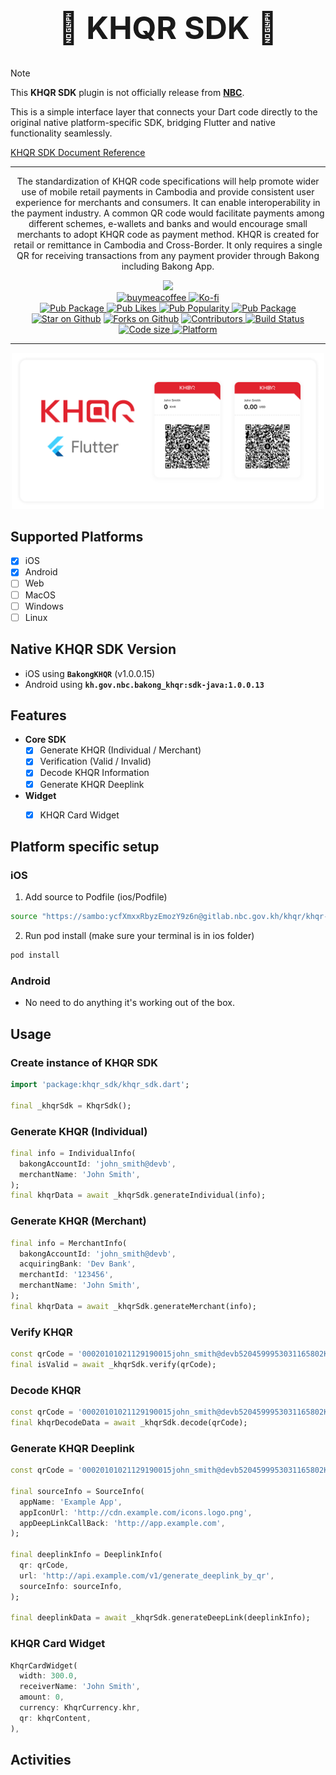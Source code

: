 <div align="center">
  <h1 align="center" style="font-size: 50px;">🍃 KHQR SDK 🍃</h1>
</div>

> [!NOTE]
> This **KHQR SDK** plugin is not officially release from [**NBC**](https://bakong.nbc.gov.kh/).
> 
> This is a simple interface layer that connects your Dart code directly to the original native platform-specific SDK, bridging Flutter and native functionality seamlessly.
> 
> [KHQR SDK Document Reference](https://bakong.nbc.gov.kh/en/download/KHQR/integration/KHQR%20SDK%20Document.pdf)
---

<div align="center">
<p align="center">
The standardization of KHQR code specifications will help promote wider use of mobile retail payments in Cambodia and provide consistent user experience for merchants and consumers. It can enable interoperability in the payment industry. A common QR code would facilitate payments among different schemes, e-wallets and banks and would encourage small merchants to adopt KHQR code as payment method. KHQR is created for retail or remittance in Cambodia and Cross-Border. It only requires a single QR for receiving transactions from any payment provider through Bakong including Bakong App.
</p>
</div>

<div align="center">
   <!--  Donations -->
  <a href="https://ko-fi.com/mrrhak">
    <img width="300" src="https://user-images.githubusercontent.com/26390946/161375567-9e14cd0e-1675-4896-a576-a449b0bcd293.png">
  </a>
  <div align="center">
    <a href="https://www.buymeacoffee.com/mrrhak">
      <img width="150" alt="buymeacoffee" src="https://user-images.githubusercontent.com/26390946/161375563-69c634fd-89d2-45ac-addd-931b03996b34.png">
    </a>
    <a href="https://ko-fi.com/mrrhak">
      <img width="150" alt="Ko-fi" src="https://user-images.githubusercontent.com/26390946/161375565-e7d64410-bbcf-4a28-896b-7514e106478e.png">
    </a>
  </div>
  <!--  Donations -->
</div>

<div align="center">
  <a href="https://pub.dartlang.org/packages/khqr_sdk">
    <img src="https://img.shields.io/pub/v/khqr_sdk?label=Pub&logo=dart"
      alt="Pub Package" />
  </a>
  <a href="https://pub.dev/packages/khqr_sdk">
    <img src="https://img.shields.io/pub/likes/khqr_sdk?style=flat&logo=dart&label=Likes" alt="Pub Likes"/>
  </a>
  <a href="https://pub.dev/packages/khqr_sdk">
    <img alt="Pub Popularity" src="https://img.shields.io/pub/popularity/khqr_sdk?style=flat&logo=dart&label=Popularity&link=https%3A%2F%2Fpub.dev%2Fpackages%2Fkhqr_sdk">
  </a>
  <a href="https://pub.dartlang.org/packages/khqr_sdk/score">
    <img src="https://img.shields.io/pub/points/khqr_sdk?label=Score&logo=dart"
      alt="Pub Package" />
  </a>
  <a href="https://github.com/mrrhak/khqr_sdk"><img src="https://img.shields.io/github/stars/mrrhak/khqr_sdk.svg?style=flat&logo=github&colorB=deeppink&label=Stars" alt="Star on Github"></a>
  <a href="https://github.com/mrrhak/khqr_sdk"><img src="https://img.shields.io/github/forks/mrrhak/khqr_sdk?color=orange&label=Forks&logo=github" alt="Forks on Github"></a>
  <a href="https://github.com/mrrhak/khqr_sdk/graphs/contributors">
    <img src="https://img.shields.io/github/contributors/mrrhak/khqr_sdk.svg?style=flat&logo=github&colorB=yellow&label=Contributors"
      alt="Contributors" />
  </a>
  <a href="https://github.com/mrrhak/khqr_sdk/actions?query=workflow%3A">
    <img src="https://github.com/mrrhak/khqr_sdk/actions/workflows/format-analyze-test.yml/badge.svg"
      alt="Build Status" />
  </a>
  <a href="https://github.com/mrrhak/khqr_sdk">
    <img src="https://img.shields.io/github/languages/code-size/mrrhak/khqr_sdk?logo=github&color=blue&label=Size"
      alt="Code size" />
  </a>
  <a href="https://pub.dev/packages/khqr_sdk">
    <img src="https://img.shields.io/badge/Platform-Android%20|%20iOS%20-blue.svg?logo=flutter"
      alt="Platform" />
  </a>
</div>

---

<p align="center">
  <img src="assets/khqr_sdk_preview.png" width="500" alt="khqr sdk preview"/>
  <!-- <img src="https://raw.githubusercontent.com/mrrhak/khqr_sdk/master/assets/khqr_sdk_preview.png" width="500" alt="khqr sdk preview"/> -->
</p>

## Supported Platforms
- [x] iOS
- [x] Android
- [ ] Web
- [ ] MacOS
- [ ] Windows
- [ ] Linux

## Native KHQR SDK Version
- iOS using **`BakongKHQR`** (v1.0.0.15)
- Android using **`kh.gov.nbc.bakong_khqr:sdk-java:1.0.0.13`**


## Features
- **Core SDK**
  - [x] Generate KHQR (Individual / Merchant)
  - [x] Verification (Valid / Invalid)
  - [x] Decode KHQR Information
  - [x] Generate KHQR Deeplink
- **Widget**
  - [x] KHQR Card Widget


## Platform specific setup
### iOS
1. Add source to Podfile (ios/Podfile)
```bash
source "https://sambo:ycfXmxxRbyzEmozY9z6n@gitlab.nbc.gov.kh/khqr/khqr-ios-pod.git"
```

2. Run pod install (make sure your terminal is in ios folder)
```bash
pod install
```

### Android
- No need to do anything it's working out of the box.

## Usage
### Create instance of KHQR SDK
```dart
import 'package:khqr_sdk/khqr_sdk.dart';

final _khqrSdk = KhqrSdk();
```

### Generate KHQR (Individual)
```dart
final info = IndividualInfo(
  bakongAccountId: 'john_smith@devb',
  merchantName: 'John Smith',
);
final khqrData = await _khqrSdk.generateIndividual(info);
```

### Generate KHQR (Merchant)
```dart
final info = MerchantInfo(
  bakongAccountId: 'john_smith@devb',
  acquiringBank: 'Dev Bank',
  merchantId: '123456',
  merchantName: 'John Smith',
);
final khqrData = await _khqrSdk.generateMerchant(info);
```

### Verify KHQR
```dart
const qrCode = '00020101021129190015john_smith@devb5204599953031165802KH5910John Smith6010Phnom Penh991700131727168754698630499FB';
final isValid = await _khqrSdk.verify(qrCode);
```

### Decode KHQR
```dart
const qrCode = '00020101021129190015john_smith@devb5204599953031165802KH5910John Smith6010Phnom Penh991700131727168754698630499FB';
final khqrDecodeData = await _khqrSdk.decode(qrCode);
```

### Generate KHQR Deeplink
```dart
const qrCode = '00020101021129190015john_smith@devb5204599953031165802KH5910John Smith6010Phnom Penh991700131727168754698630499FB';

final sourceInfo = SourceInfo(
  appName: 'Example App',
  appIconUrl: 'http://cdn.example.com/icons.logo.png',
  appDeepLinkCallBack: 'http://app.example.com',
);

final deeplinkInfo = DeeplinkInfo(
  qr: qrCode,
  url: 'http://api.example.com/v1/generate_deeplink_by_qr',
  sourceInfo: sourceInfo,
);

final deeplinkData = await _khqrSdk.generateDeepLink(deeplinkInfo);
```

### KHQR Card Widget
```dart
KhqrCardWidget(
  width: 300.0,
  receiverName: 'John Smith',
  amount: 0,
  currency: KhqrCurrency.khr,
  qr: khqrContent,
),
```

## Activities